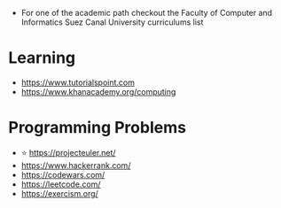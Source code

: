 * For one of the academic path checkout the Faculty of Computer and Informatics Suez Canal University curriculums list

# Learning

- https://www.tutorialspoint.com
- https://www.khanacademy.org/computing


# Programming Problems
- :star: https://projecteuler.net/
- https://www.hackerrank.com/
- https://codewars.com/
- https://leetcode.com/
- https://exercism.org/
